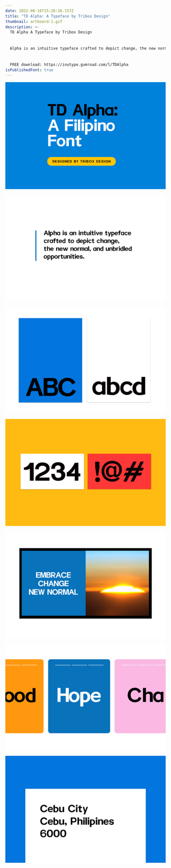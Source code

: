 ```yaml
---
date: 2022-08-16T15:26:16.157Z
title: "TD Alpha: A Typeface by Tribox Design"
thumbnail: artboard-1.gif
description: >-
  TD Alpha A Typeface by Tribox Design


  Alpha is an intuitive typeface crafted to depict change, the new normal, and unbridled opportunities.


  FREE download: https://inutype.gumroad.com/l/TDAlpha
isPublishedFont: true
---
```

![](artboard-1-copy-6.gif)

![](artboard-1-copy.gif)

![](artboard-1-copy-2.gif)

![](artboard-1-copy-3.gif)

![](artboard-1-copy-4.gif)

![](artboard-1-copy-5.gif)

![](artboard-2.gif)